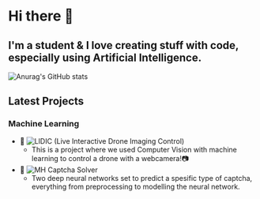 # Hi there 👋
## I'm a student & I love creating stuff with code, especially using Artificial Intelligence.
![Anurag's GitHub stats](https://github-readme-stats.vercel.app/api?username=olavausland&show_icons=true&theme=radical)
<!--![LeetCode Stats](https://leetcard.jacoblin.cool/OlavAusland?theme=dark&font=Philosopher&ext=heatmap)
<!--
**OlavAusland/OlavAusland** is a ✨ _special_ ✨ repository because its `README.md` (this file) appears on your GitHub profile.

Here are some ideas to get you started:

- 🔭 I’m currently working on ...
- 🌱 I’m currently learning ...
- 👯 I’m looking to collaborate on ...
- 🤔 I’m looking for help with ...
- 💬 Ask me about ...
- 📫 How to reach me: ...
- 😄 Pronouns: ...
- ⚡ Fun fact: ...
-->

## Latest Projects
### Machine Learning
* 🧠 ![LIDIC (Live Interactive Drone Imaging Control)](https://github.com/OlavAusland/LIDIC/tree/production)
  * This is a project where we used Computer Vision with machine learning to control a drone with a webcamera!📷
* 🧠 ![MH Captcha Solver](https://github.com/OlavAusland/MH-CaptchaSolver/tree/main)
  * Two deep neural networks set to predict a spesific type of captcha, everything from preprocessing to
    modelling the neural network.
